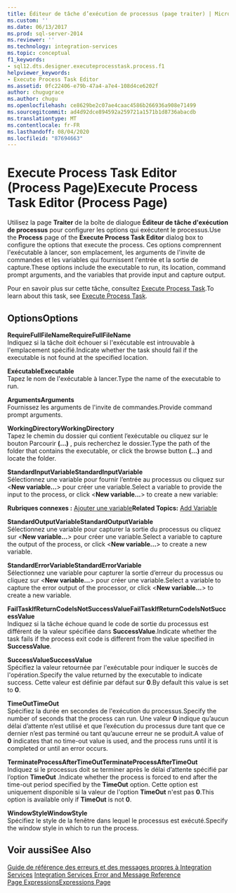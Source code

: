```yaml
---
title: Éditeur de tâche d’exécution de processus (page traiter) | Microsoft Docs
ms.custom: ''
ms.date: 06/13/2017
ms.prod: sql-server-2014
ms.reviewer: ''
ms.technology: integration-services
ms.topic: conceptual
f1_keywords:
- sql12.dts.designer.executeprocesstask.process.f1
helpviewer_keywords:
- Execute Process Task Editor
ms.assetid: 0fc22406-e79b-47a4-a7e4-108d4ce6202f
author: chugugrace
ms.author: chugu
ms.openlocfilehash: ce8629be2c07ae4caac4586b266936a908e71499
ms.sourcegitcommit: ad4d92dce894592a259721a1571b1d8736abacdb
ms.translationtype: MT
ms.contentlocale: fr-FR
ms.lasthandoff: 08/04/2020
ms.locfileid: "87694663"
---
```

# <a name="execute-process-task-editor-process-page"></a><span data-ttu-id="7a85e-102">Execute Process Task Editor (Process Page)</span><span class="sxs-lookup"><span data-stu-id="7a85e-102">Execute Process Task Editor (Process Page)</span></span>
  <span data-ttu-id="7a85e-103">Utilisez la page **Traiter** de la boîte de dialogue **Éditeur de tâche d'exécution de processus** pour configurer les options qui exécutent le processus.</span><span class="sxs-lookup"><span data-stu-id="7a85e-103">Use the **Process** page of the **Execute Process Task Editor** dialog box to configure the options that execute the process.</span></span> <span data-ttu-id="7a85e-104">Ces options comprennent l'exécutable à lancer, son emplacement, les arguments de l'invite de commandes et les variables qui fournissent l'entrée et la sortie de capture.</span><span class="sxs-lookup"><span data-stu-id="7a85e-104">These options include the executable to run, its location, command prompt arguments, and the variables that provide input and capture output.</span></span>  
  
 <span data-ttu-id="7a85e-105">Pour en savoir plus sur cette tâche, consultez [Execute Process Task](control-flow/execute-process-task.md).</span><span class="sxs-lookup"><span data-stu-id="7a85e-105">To learn about this task, see [Execute Process Task](control-flow/execute-process-task.md).</span></span>  
  
## <a name="options"></a><span data-ttu-id="7a85e-106">Options</span><span class="sxs-lookup"><span data-stu-id="7a85e-106">Options</span></span>  
 <span data-ttu-id="7a85e-107">**RequireFullFileName**</span><span class="sxs-lookup"><span data-stu-id="7a85e-107">**RequireFullFileName**</span></span>  
 <span data-ttu-id="7a85e-108">Indiquez si la tâche doit échouer si l'exécutable est introuvable à l'emplacement spécifié.</span><span class="sxs-lookup"><span data-stu-id="7a85e-108">Indicate whether the task should fail if the executable is not found at the specified location.</span></span>  
  
 <span data-ttu-id="7a85e-109">**Exécutable**</span><span class="sxs-lookup"><span data-stu-id="7a85e-109">**Executable**</span></span>  
 <span data-ttu-id="7a85e-110">Tapez le nom de l'exécutable à lancer.</span><span class="sxs-lookup"><span data-stu-id="7a85e-110">Type the name of the executable to run.</span></span>  
  
 <span data-ttu-id="7a85e-111">**Arguments**</span><span class="sxs-lookup"><span data-stu-id="7a85e-111">**Arguments**</span></span>  
 <span data-ttu-id="7a85e-112">Fournissez les arguments de l'invite de commandes.</span><span class="sxs-lookup"><span data-stu-id="7a85e-112">Provide command prompt arguments.</span></span>  
  
 <span data-ttu-id="7a85e-113">**WorkingDirectory**</span><span class="sxs-lookup"><span data-stu-id="7a85e-113">**WorkingDirectory**</span></span>  
 <span data-ttu-id="7a85e-114">Tapez le chemin du dossier qui contient l’exécutable ou cliquez sur le bouton Parcourir **(...)** , puis recherchez le dossier.</span><span class="sxs-lookup"><span data-stu-id="7a85e-114">Type the path of the folder that contains the executable, or click the browse button **(...)** and locate the folder.</span></span>  
  
 <span data-ttu-id="7a85e-115">**StandardInputVariable**</span><span class="sxs-lookup"><span data-stu-id="7a85e-115">**StandardInputVariable**</span></span>  
 <span data-ttu-id="7a85e-116">Sélectionnez une variable pour fournir l’entrée au processus ou cliquez sur \<**New variable...**> pour créer une variable.</span><span class="sxs-lookup"><span data-stu-id="7a85e-116">Select a variable to provide the input to the process, or click \<**New variable...**> to create a new variable:</span></span>  
  
 <span data-ttu-id="7a85e-117">**Rubriques connexes :**  [Ajouter une variable](../../2014/integration-services/add-variable.md)</span><span class="sxs-lookup"><span data-stu-id="7a85e-117">**Related Topics:**  [Add Variable](../../2014/integration-services/add-variable.md)</span></span>  
  
 <span data-ttu-id="7a85e-118">**StandardOutputVariable**</span><span class="sxs-lookup"><span data-stu-id="7a85e-118">**StandardOutputVariable**</span></span>  
 <span data-ttu-id="7a85e-119">Sélectionnez une variable pour capturer la sortie du processus ou cliquez sur \<**New variable...**> pour créer une variable.</span><span class="sxs-lookup"><span data-stu-id="7a85e-119">Select a variable to capture the output of the process, or click \<**New variable...**> to create a new variable.</span></span>  
  
 <span data-ttu-id="7a85e-120">**StandardErrorVariable**</span><span class="sxs-lookup"><span data-stu-id="7a85e-120">**StandardErrorVariable**</span></span>  
 <span data-ttu-id="7a85e-121">Sélectionnez une variable pour capturer la sortie d’erreur du processus ou cliquez sur \<**New variable...**> pour créer une variable.</span><span class="sxs-lookup"><span data-stu-id="7a85e-121">Select a variable to capture the error output of the processor, or click \<**New variable...**> to create a new variable.</span></span>  
  
 <span data-ttu-id="7a85e-122">**FailTaskIfReturnCodeIsNotSuccessValue**</span><span class="sxs-lookup"><span data-stu-id="7a85e-122">**FailTaskIfReturnCodeIsNotSuccessValue**</span></span>  
 <span data-ttu-id="7a85e-123">Indiquez si la tâche échoue quand le code de sortie du processus est différent de la valeur spécifiée dans **SuccessValue**.</span><span class="sxs-lookup"><span data-stu-id="7a85e-123">Indicate whether the task fails if the process exit code is different from the value specified in **SuccessValue**.</span></span>  
  
 <span data-ttu-id="7a85e-124">**SuccessValue**</span><span class="sxs-lookup"><span data-stu-id="7a85e-124">**SuccessValue**</span></span>  
 <span data-ttu-id="7a85e-125">Spécifiez la valeur retournée par l'exécutable pour indiquer le succès de l'opération.</span><span class="sxs-lookup"><span data-stu-id="7a85e-125">Specify the value returned by the executable to indicate success.</span></span> <span data-ttu-id="7a85e-126">Cette valeur est définie par défaut sur **0**.</span><span class="sxs-lookup"><span data-stu-id="7a85e-126">By default this value is set to **0**.</span></span>  
  
 <span data-ttu-id="7a85e-127">**TimeOut**</span><span class="sxs-lookup"><span data-stu-id="7a85e-127">**TimeOut**</span></span>  
 <span data-ttu-id="7a85e-128">Spécifiez la durée en secondes de l'exécution du processus.</span><span class="sxs-lookup"><span data-stu-id="7a85e-128">Specify the number of seconds that the process can run.</span></span> <span data-ttu-id="7a85e-129">Une valeur **0** indique qu’aucun délai d’attente n’est utilisé et que l’exécution du processus dure tant que ce dernier n’est pas terminé ou tant qu’aucune erreur ne se produit.</span><span class="sxs-lookup"><span data-stu-id="7a85e-129">A value of **0** indicates that no time-out value is used, and the process runs until it is completed or until an error occurs.</span></span>  
  
 <span data-ttu-id="7a85e-130">**TerminateProcessAfterTimeOut**</span><span class="sxs-lookup"><span data-stu-id="7a85e-130">**TerminateProcessAfterTimeOut**</span></span>  
 <span data-ttu-id="7a85e-131">Indiquez si le processus doit se terminer après le délai d’attente spécifié par l’option **TimeOut** .</span><span class="sxs-lookup"><span data-stu-id="7a85e-131">Indicate whether the process is forced to end after the time-out period specified by the **TimeOut** option.</span></span> <span data-ttu-id="7a85e-132">Cette option est uniquement disponible si la valeur de l'option **TimeOut** n'est pas **0**.</span><span class="sxs-lookup"><span data-stu-id="7a85e-132">This option is available only if **TimeOut** is not **0**.</span></span>  
  
 <span data-ttu-id="7a85e-133">**WindowStyle**</span><span class="sxs-lookup"><span data-stu-id="7a85e-133">**WindowStyle**</span></span>  
 <span data-ttu-id="7a85e-134">Spécifiez le style de la fenêtre dans lequel le processus est exécuté.</span><span class="sxs-lookup"><span data-stu-id="7a85e-134">Specify the window style in which to run the process.</span></span>  
  
## <a name="see-also"></a><span data-ttu-id="7a85e-135">Voir aussi</span><span class="sxs-lookup"><span data-stu-id="7a85e-135">See Also</span></span>  
 <span data-ttu-id="7a85e-136">[Guide de référence des erreurs et des messages propres à Integration Services](../../2014/integration-services/integration-services-error-and-message-reference.md) </span><span class="sxs-lookup"><span data-stu-id="7a85e-136">[Integration Services Error and Message Reference](../../2014/integration-services/integration-services-error-and-message-reference.md) </span></span>  
 [<span data-ttu-id="7a85e-137">Page Expressions</span><span class="sxs-lookup"><span data-stu-id="7a85e-137">Expressions Page</span></span>](expressions/expressions-page.md)  
  
  
